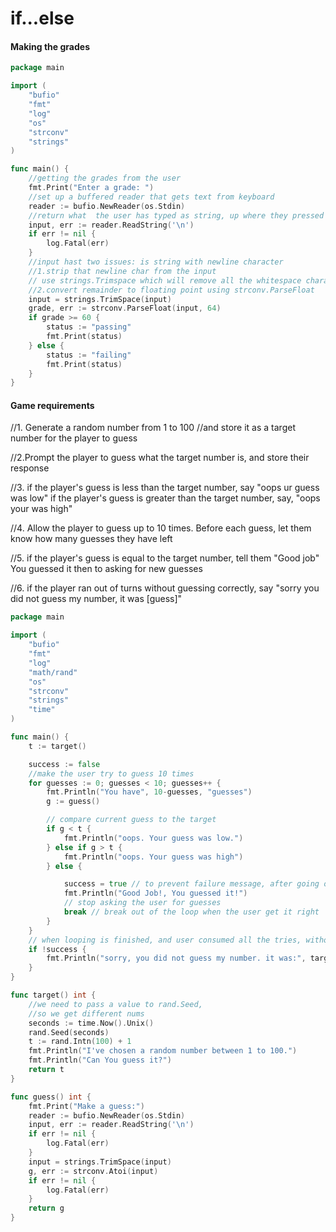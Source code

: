 # if...else
#### Making the grades
```go
package main

import (
	"bufio"
	"fmt"
	"log"
	"os"
	"strconv"
	"strings"
)

func main() {
	//getting the grades from the user
	fmt.Print("Enter a grade: ")
	//set up a buffered reader that gets text from keyboard
	reader := bufio.NewReader(os.Stdin)
	//return what  the user has typed as string, up where they pressed enter key
	input, err := reader.ReadString('\n')
	if err != nil {
		log.Fatal(err)
	}
	//input hast two issues: is string with newline character
	//1.strip that newline char from the input
	// use strings.Trimspace which will remove all the whitespace characters(newlines, tabs, regular spaces)
	//2.convert remainder to floating point using strconv.ParseFloat
	input = strings.TrimSpace(input)
	grade, err := strconv.ParseFloat(input, 64)
	if grade >= 60 {
		status := "passing"
		fmt.Print(status)
	} else {
		status := "failing"
		fmt.Print(status)
	}
}
```
#### Game requirements
//1. Generate a random number from 1 to 100
//and store it as a target number for the player to guess

//2.Prompt the player to guess what the target number is,
and store their response

//3. if the player's guess is less than the target number, say "oops ur guess was low"
if the player's guess is greater than the target number, say, "oops your was high"

//4. Allow the player to guess up to 10 times. Before each guess,
let them know how many guesses they have left

//5. if the player's guess is equal to the target number, tell them "Good job"
You guessed it then to asking for new guesses

//6. if the player ran out of turns without guessing correctly, 
say "sorry you did not guess my number, it was [guess]"

```go
package main

import (
	"bufio"
	"fmt"
	"log"
	"math/rand"
	"os"
	"strconv"
	"strings"
	"time"
)

func main() {
	t := target()

	success := false
	//make the user try to guess 10 times
	for guesses := 0; guesses < 10; guesses++ {
		fmt.Println("You have", 10-guesses, "guesses")
		g := guess()

		// compare current guess to the target
		if g < t {
			fmt.Println("oops. Your guess was low.")
		} else if g > t {
			fmt.Println("oops. Your guess was high")
		} else {

			success = true // to prevent failure message, after going out of the loop
			fmt.Println("Good Job!, You guessed it!")
			// stop asking the user for guesses
			break // break out of the loop when the user get it right
		}
	}
	// when looping is finished, and user consumed all the tries, without getting it right
	if !success {
		fmt.Println("sorry, you did not guess my number. it was:", target)
	}
}

func target() int {
	//we need to pass a value to rand.Seed,
	//so we get different nums
	seconds := time.Now().Unix()
	rand.Seed(seconds)
	t := rand.Intn(100) + 1
	fmt.Println("I've chosen a random number between 1 to 100.")
	fmt.Println("Can You guess it?")
	return t
}

func guess() int {
	fmt.Print("Make a guess:")
	reader := bufio.NewReader(os.Stdin)
	input, err := reader.ReadString('\n')
	if err != nil {
		log.Fatal(err)
	}
	input = strings.TrimSpace(input)
	g, err := strconv.Atoi(input)
	if err != nil {
		log.Fatal(err)
	}
	return g
}

```